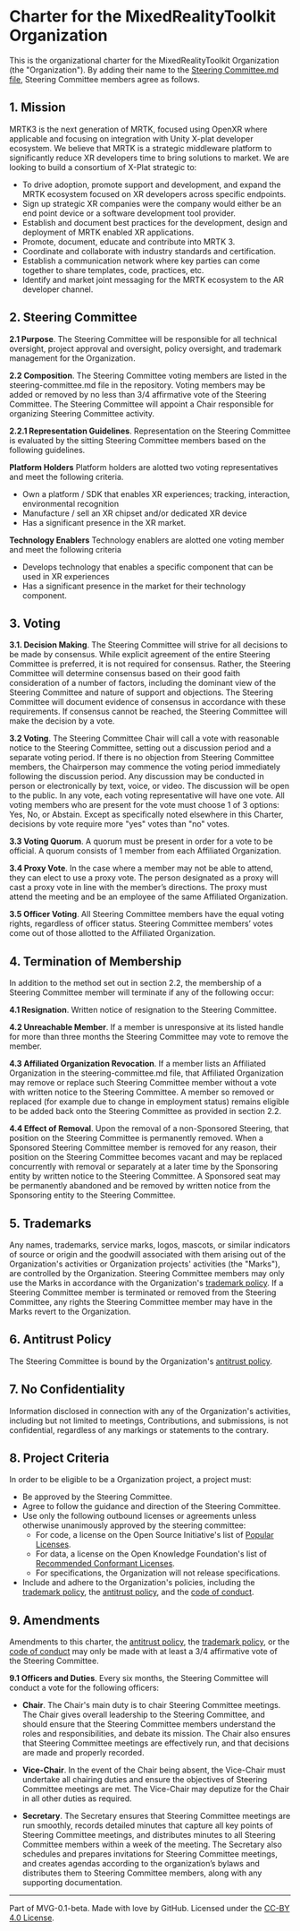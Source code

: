 # Charter for the MixedRealityToolkit Organization

This is the organizational charter for the MixedRealityToolkit Organization (the "Organization"). By adding their name to the [Steering Committee.md file](./STEERING-COMMITTEE.md), Steering Committee members agree as follows.

## 1. Mission

MRTK3 is the next generation of MRTK, focused using OpenXR where applicable and focusing on integration with Unity X-plat developer ecosystem.  We believe that MRTK is a strategic middleware platform to significantly reduce XR developers time to bring solutions to market.  We are looking to build a consortium of X-Plat strategic to:

* To drive adoption, promote support and development, and expand the MRTK ecosystem focused on XR developers across specific endpoints.
* Sign up strategic XR companies were the company would either be an end point device or a software development tool provider.
* Establish and document best practices for the development, design and deployment of MRTK enabled XR applications.
* Promote, document, educate and contribute into MRTK 3.
* Coordinate and collaborate with industry standards and certification.
* Establish a communication network where key parties can come together to share templates, code, practices, etc.
* Identify and market joint messaging for the MRTK ecosystem to the AR developer channel.

## 2. Steering Committee

**2.1 Purpose**. The Steering Committee will be responsible for all technical oversight, project approval and oversight, policy oversight, and trademark management for the Organization.

**2.2 Composition**. The Steering Committee voting members are listed in the steering-committee.md file in the repository.
Voting members may be added or removed by no less than 3/4 affirmative vote of the Steering Committee.
The Steering Committee will appoint a Chair responsible for organizing Steering Committee activity.

**2.2.1 Representation Guidelines**. Representation on the Steering Committee is evaluated by the sitting Steering Committee members based on the following guidelines. 

**Platform Holders** Platform holders are alotted two voting representatives and meet the following criteria.

* Own a platform / SDK that enables XR experiences; tracking, interaction, environmental recognition
* Manufacture / sell an XR chipset and/or dedicated XR device
* Has a significant presence in the XR market.

**Technology Enablers** Technology enablers are alotted one voting member and meet the following criteria

* Develops technology that enables a specific component that can be used in XR experiences
* Has a significant presence in the market for their technology component. 

## 3. Voting

**3.1. Decision Making**. The Steering Committee will strive for all decisions to be made by consensus. While explicit agreement of the entire Steering Committee is preferred, it is not required for consensus. Rather, the Steering Committee will determine consensus based on their good faith consideration of a number of factors, including the dominant view of the Steering Committee and nature of support and objections. The Steering Committee will document evidence of consensus in accordance with these requirements. If consensus cannot be reached, the Steering Committee will make the decision by a vote.

**3.2 Voting**. The Steering Committee Chair will call a vote with reasonable notice to the Steering Committee, setting out a discussion period and a separate voting period. If there is no objection from Steering Committee members, the Chairperson may commence the voting period immediately following the discussion period. Any discussion may be conducted in person or electronically by text, voice, or video. The discussion will be open to the public. In any vote, each voting representative will have one vote. All voting members who are present for the vote must choose 1 of 3 options: Yes, No, or Abstain. Except as specifically noted elsewhere in this Charter, decisions by vote require more "yes" votes than "no" votes.

**3.3 Voting Quorum**. A quorum must be present in order for a vote to be official. A quorum consists of 1 member from each Affiliated Organization. 

**3.4 Proxy Vote**. In the case where a member may not be able to attend, they can elect to use a proxy vote. The person designated as a proxy will cast a proxy vote in line with the member’s directions. The proxy must attend the meeting and be an employee of the same Affiliated Organization. 

**3.5 Officer Voting**. All Steering Committee members have the equal voting rights, regardless of officer status. Steering Committee members’ votes come out of those allotted to the Affiliated Organization.

## 4. Termination of Membership

In addition to the method set out in section 2.2, the membership of a Steering Committee member will terminate if any of the following occur:

**4.1 Resignation**. Written notice of resignation to the Steering Committee.

**4.2 Unreachable Member**. If a member is unresponsive at its listed handle for more than three months the Steering Committee may vote to remove the member.

**4.3 Affiliated Organization Revocation**. If a member lists an Affiliated Organization in the steering-committee.md file, that Affiliated Organization may remove or replace such Steering Committee member without a vote with written notice to the Steering Committee. A member so removed or replaced (for example due to change in employment status) remains eligible to be added back onto the Steering Committee as provided in section 2.2.

**4.4 Effect of Removal**. Upon the removal of a non-Sponsored Steering, that position on the Steering Committee is permanently removed. When a Sponsored Steering Committee member is removed for any reason, their position on the Steering Committee becomes vacant and may be replaced concurrently with removal or separately at a later time by the Sponsoring entity by written notice to the Steering Committee. A Sponsored seat may be permanently abandoned and be removed by written notice from the Sponsoring entity to the Steering Committee.

## 5. Trademarks

Any names, trademarks, service marks, logos, mascots, or similar indicators of source or origin and the goodwill associated with them arising out of the Organization's activities or Organization projects' activities (the "Marks"), are controlled by the Organization. Steering Committee members may only use the Marks in accordance with the Organization's [trademark policy](./TRADEMARKS.md). If a Steering Committee member is terminated or removed from the Steering Committee, any rights the Steering Committee member may have in the Marks revert to the Organization.

## 6. Antitrust Policy

The Steering Committee is bound by the Organization's [antitrust policy](./ANTITRUST.md).

## 7. No Confidentiality

Information disclosed in connection with any of the Organization's activities, including but not limited to meetings, Contributions, and submissions, is not confidential, regardless of any markings or statements to the contrary.

## 8. Project Criteria

In order to be eligible to be a Organization project, a project must:

* Be approved by the Steering Committee.
* Agree to follow the guidance and direction of the Steering Committee.
* Use only the following outbound licenses or agreements unless otherwise unanimously approved by the steering committee:
  * For code, a license on the Open Source Initiative's list of [Popular Licenses](https://opensource.org/licenses).
  * For data, a license on the Open Knowledge Foundation's list of [Recommended Conformant Licenses](http://opendefinition.org/licenses/).
  * For specifications, the Organization will not release specifications.
* Include and adhere to the Organization's policies, including the [trademark policy](./TRADEMARKS.md), the [antitrust policy](./ANTITRUST.md), and the [code of conduct](./CODE-OF-CONDUCT.md).

## 9. Amendments

Amendments to this charter, the [antitrust policy](./ANTITRUST.md), the [trademark policy](./TRADEMARKS.md), or the [code of conduct](./CODE-OF-CONDUCT.md) may only be made with at least a 3/4 affirmative vote of the Steering Committee.

**9.1 Officers and Duties**. Every six months, the Steering Committee will conduct a vote for the following officers:

* **Chair**. The Chair's main duty is to chair Steering Committee meetings. The Chair gives overall leadership to the Steering Committee, and should ensure that the Steering Committee members understand the roles and responsibilities, and debate its mission. The Chair also ensures that Steering Committee meetings are effectively run, and that decisions are made and properly recorded.

* **Vice-Chair**. In the event of the Chair being absent, the Vice-Chair must undertake all chairing duties and ensure the objectives of Steering Committee meetings are met. The Vice-Chair may deputize for the Chair in all other duties as required.

* **Secretary**. The Secretary ensures that Steering Committee meetings are run smoothly, records detailed minutes that capture all key points of Steering Committee meetings, and distributes minutes to all Steering Committee members within a week of the meeting. The Secretary also schedules and prepares invitations for Steering Committee meetings, and creates agendas according to the organization’s bylaws and distributes them to Steering Committee members, along with any supporting documentation.

---
Part of MVG-0.1-beta.
Made with love by GitHub. Licensed under the [CC-BY 4.0 License](https://creativecommons.org/licenses/by-sa/4.0/).
